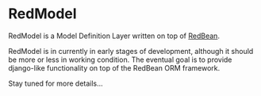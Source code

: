 RedModel
========

RedModel is a Model Definition Layer written on top of [RedBean][1].

RedModel is in currently in early stages of development, although it 
should be more or less in working condition. The eventual goal is to 
provide django-like functionality on top of the RedBean ORM framework.

Stay tuned for more details...

[1]: http://redbeanphp.com/

